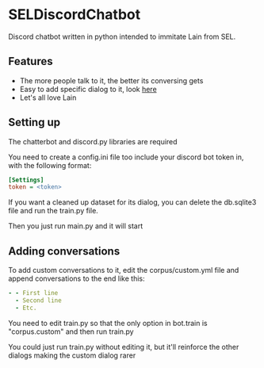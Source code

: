 # SELDiscordChatbot
Discord chatbot written in python intended to immitate Lain from SEL.

## Features
* The more people talk to it, the better its conversing gets
* Easy to add specific dialog to it, look [here](#adding-conversations)
* Let's all love Lain

## Setting up
The chatterbot and discord.py libraries are required

You need to create a config.ini file too include your discord bot token in, with the following format:
```INI
[Settings]
token = <token>
```

If you want a cleaned up dataset for its dialog, you can delete the db.sqlite3 file and run the train.py file.

Then you just run main.py and it will start

## Adding conversations
To add custom conversations to it, edit the corpus/custom.yml file and append conversations to the end like this:
```YAML
- - First line
  - Second line
  - Etc.
```
You need to edit train.py so that the only option in bot.train is "corpus.custom" and then run train.py

You could just run train.py without editing it, but it'll reinforce the other dialogs making the custom dialog rarer
